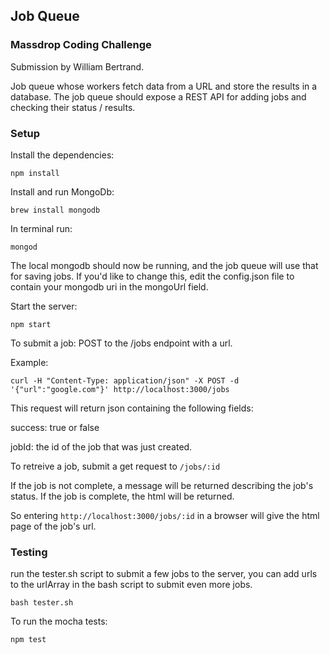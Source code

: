 ## Job Queue
### Massdrop Coding Challenge
Submission by William Bertrand.

Job queue whose workers fetch data from a URL and store the results in a database. The job queue should expose a REST API for adding jobs and checking their status / results.

### Setup
Install the dependencies:
```
npm install
```

Install and run MongoDb:
```
brew install mongodb
```

In terminal run: 
```
mongod 
```

The local mongodb should now be running, and the job queue will use that for saving jobs. If you'd like to change this, edit the config.json file to contain your mongodb uri in the mongoUrl field. 

 
Start the server:
```
npm start
```

To submit a job: 
POST to the /jobs endpoint with a url.

Example:
```
curl -H "Content-Type: application/json" -X POST -d '{"url":"google.com"}' http://localhost:3000/jobs
```
This request will return json containing the following fields:

success: true or false 

jobId: the id of the job that was just created.

To retreive a job, submit a get request to `/jobs/:id`

If the job is not complete, a message will be returned describing the job's status. If the job is complete, the html will be returned. 

So entering `http://localhost:3000/jobs/:id` in a browser will give the html page of the job's url.

### Testing
run the tester.sh script to submit a few jobs to the server, you can add urls to the urlArray in the bash script to submit even more jobs.

```
bash tester.sh
```

To run the mocha tests:

```
npm test
```
